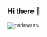 ### Hi there 👋


<code>![codewars](https://www.codewars.com/users/gvkovalchuk/badges/large)</code>

